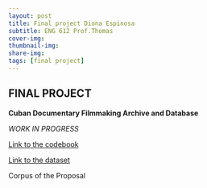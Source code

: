 ```yaml
---
layout: post
title: Final project Diona Espinosa
subtitle: ENG 612 Prof.Thomas
cover-img:
thumbnail-img: 
share-img: 
tags: [final project]
---
```


## FINAL PROJECT

**Cuban Documentary Filmmaking Archive and Database**

*WORK IN PROGRESS*

[Link to the codebook](https://docs.google.com/spreadsheets/d/1LemMS5aQZcen9qQjkA31Mffw9kRDegzlgHdLCHq7NsE/edit?usp=sharing)

[Link to the dataset](https://docs.google.com/spreadsheets/d/17u9MILBlmGgJy59k6newXsOummzWoQ5mgAoEjZdljio/edit#gid=0)

Corpus of the Proposal